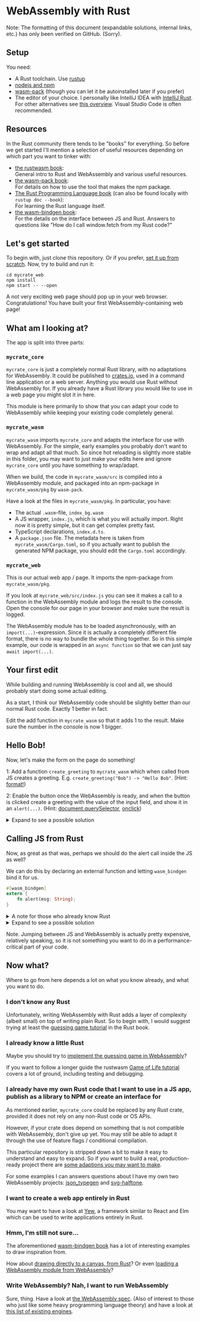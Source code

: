 # WebAssembly with Rust

Note: The formatting of this document (expandable solutions, internal links,
etc.) has only been verified on GitHub. (Sorry).

## Setup

You need:

- A Rust toolchain. Use [rustup](https://rustup.rs/)
- [nodejs and npm](https://nodejs.org/)
- [wasm-pack](https://rustwasm.github.io/wasm-pack/) (though you can let it
be autoinstalled later if you prefer)
- The editor of your choice. I personally like IntelliJ IDEA with
 [IntelliJ Rust](https://intellij-rust.github.io/). For other alternatives see
 [this overview](https://areweideyet.com/). Visual Studio Code is often
 recommended.

## Resources

In the Rust community there tends to be "books" for everything. So before we
get started I'll mention a selection of useful resources depending on which
part you want to tinker with:

- [the rustwasm book](https://rustwasm.github.io/docs/book/):<br/>
 General intro to Rust and WebAssembly and various useful resources.
- [the wasm-pack book](https://rustwasm.github.io/docs/wasm-pack/):<br/>
 For details on how to use the tool that makes the npm package.
- [The Rust Programming Language book](https://doc.rust-lang.org/book) (can
 also be found locally with `rustup doc --book`):<br/>
 For learning the Rust language itself.
- [the wasm-bindgen book](https://rustwasm.github.io/docs/wasm-bindgen/):<br/>
 For the details on the interface between JS and Rust.
 Answers to questions like "How do I call window.fetch from my Rust code?"

## Let's get started

To begin with, just clone this repository. Or if you prefer, [set it up from
scratch](docs/from-scratch.md). Now, try to build and run it:

```
cd mycrate_web
npm install
npm start -- --open
```

A not very exciting web page should pop up in your web browser.
Congratulations! You have built your first WebAssembly-containing web page!

## What am I looking at?

The app is split into three parts:

### `mycrate_core`

`mycrate_core` is just a completely normal Rust library, with no adaptations for
WebAssembly. It could be published to [crates.io](https://crates.io/), used
in a command line application or a web server. Anything you would use Rust
without WebAssembly for. If you already have a Rust library you would like
to use in a web page you might slot it in here.

This module is here primarily to show that you can adapt your code to WebAssembly
while keeping your existing code completely general.

### `mycrate_wasm`

`mycrate_wasm` imports `mycrate_core` and adapts the interface for use with
WebAssembly. For the simple, early examples you probably don't want to wrap and
adapt all that much. So since hot reloading is slightly more stable in this
folder, you may want to just make your edits here and ignore `mycrate_core`
until you have something to wrap/adapt.

When we build, the code in `mycrate_wasm/src` is compiled into a WebAssembly
module, and packaged into an npm-package in `mycrate_wasm/pkg` by `wasm-pack`.

Have a look at the files in `mycrate_wasm/pkg`. In particular, you have:

- The actual `.wasm`-file, `index_bg.wasm`
- A JS wrapper, `index.js`, which is what you will actually import. Right now it
 is pretty simple, but it can get complex pretty fast.
- TypeScript declarations, `index.d.ts`.
- A `package.json` file. The metadata here is taken from
 `mycrate_wasm/Cargo.toml`, so if you actually want to publish the generated NPM
 package, you should edit the `Cargo.toml` accordingly.

### `mycrate_web`

This is our actual web app / page. It imports the npm-package from
`mycrate_wasm/pkg`.

If you look at `mycrate_web/src/index.js` you can see it makes a call to a
function in the WebAssembly module and logs the result to the console. Open the
console for our page in your browser and make sure the result is logged.

The WebAssembly module has to be loaded asynchronously, with
an `import(...)`-expression. Since it is actually a completely different file
format, there is no way to bundle the whole thing together. So in this simple
example, our code is wrapped in an `async function` so that we can just
say `await import(...)`.

## Your first edit

While building and running WebAssembly is cool and all, we should probably start
doing some actual editing.

As a start, I think our WebAssembly code should be slightly better than our
normal Rust code. Exactly 1 better in fact.

Edit the add function in `mycrate_wasm` so that it adds 1 to the result. Make sure
the number in the console is now 1 bigger.

## Hello Bob!

Now, let's make the form on the page do something!

1: Add a function `create_greeting` to `mycrate_wasm` which when called from JS 
creates a greeting. E.g. `create_greeting("Bob") -> "Hello Bob"`. 
(Hint: [format!](https://doc.rust-lang.org/std/macro.format.html))

2: Enable the button once the WebAssembly is ready, and when the button is 
clicked create a greeting with the value of the input field, and show it in an 
`alert(...)`. (Hint: [document.querySelector](https://developer.mozilla.org/en-US/docs/Web/API/Document/querySelector),
[onclick](https://developer.mozilla.org/en-US/docs/Web/API/GlobalEventHandlers/onclick))

<details>
<summary>Expand to see a possible solution</summary>

In mycrate_wasm/src/lib.rs
```rust
#[wasm_bindgen]
pub fn create_greeting(name: String) -> String {
    format!("Hello {}", name)
}
```
(Not ideal Rust, but let's ignore that for now).

In mycrate_web/src/index.js
```js
  const {create_greeting} = await import("../../mycrate_wasm/pkg");

  const button = document.querySelector("button");
  const input = document.querySelector("input");
  button.onclick = () => alert(create_greeting(input.value));
  button.disabled = false;
```
</details>

## Calling JS from Rust

Now, as great as that was, perhaps we should do the alert call inside the JS as 
well?

We can do this by declaring an external function and letting `wasm_bindgen` bind
it for us.

```rust
#[wasm_bindgen]
extern {
    fn alert(msg: String);
}
```

<details>
<summary>A note for those who already know Rust</summary>

`alert` can also be declared to take a string slice, like this:

```rust
#[wasm_bindgen]
extern "C" {
    fn alert(s: &str);
}
```
</details>

<details>
<summary>Expand to see a possible solution</summary>

```rust
// ...
#[wasm_bindgen]
extern {
    fn alert(msg: String);
}

#[wasm_bindgen]
pub fn greet(name: String) {
    alert(create_greeting(name))
}
```

```js
  const {greet} = await import("../../mycrate_wasm/pkg");
  // ...
  button.onclick = () => greet(input.value));
```
</details>

Note. Jumping between JS and WebAssembly is actually pretty expensive,
relatively speaking, so it is not something you want to do in a
performance-critical part of your code.

## Now what?

Where to go from here depends a lot on what you know already, and what you
want to do.

### I don't know any Rust

Unfortunately, writing WebAssembly with Rust adds a layer of complexity (albeit
small) on top of writing plain Rust. So to begin with, I would suggest trying at
least the [guessing game tutorial](https://doc.rust-lang.org/book/ch02-00-guessing-game-tutorial.html) in the Rust book.

### I already know a little Rust

Maybe you should try to [implement the guessing game in WebAssembly](docs/wasm-guessing-game.md)?

If you want to follow a longer guide the rustwasm
[Game of Life tutorial](https://rustwasm.github.io/docs/book/game-of-life/introduction.html)
covers a lot of ground, including testing and debugging.

### I already have my own Rust code that I want to use in a JS app, publish as a library to NPM or create an interface for

As mentioned earlier, `mycrate_core` could be replaced by any Rust crate,
provided it does not rely on any non-Rust code or OS APIs.

However, if your crate does depend on something that is not compatible with
WebAssembly, don't give up yet.
You may still be able to adapt it through the use of feature flags /
conditional compilation.

This particular repository is stripped down a bit to make it easy to understand
and easy to expand. So if you want to build a real, production-ready project
there are [some adaptions you may want to make](docs/prod-adaptions.md).

For some examples I can answers questions about I have my own two WebAssembly
projects: [json_typegen](https://github.com/evestera/json_typegen) and
[svg-halftone](https://github.com/evestera/svg-halftone).

### I want to create a web app entirely in Rust

You may want to have a look at [Yew](https://yew.rs/docs/), a framework similar
to React and Elm which can be used to write applications entirely in Rust.

### Hmm, I'm still not sure...

The aforementioned [wasm-bindgen book](https://rustwasm.github.io/docs/wasm-bindgen/)
has a lot of interesting examples to draw inspiration from.

How about [drawing directly to a canvas, from Rust](https://rustwasm.github.io/wasm-bindgen/examples/paint.html)?
Or even [loading a WebAssembly module from WebAssembly](https://rustwasm.github.io/docs/wasm-bindgen/examples/wasm-in-wasm.html)?

### Write WebAssembly? Nah, I want to **run** WebAssembly

Sure, thing. Have a look at [the WebAssembly spec](https://webassembly.github.io/spec/core/).
(Also of interest to those who just like some heavy programming language theory)
and have a look at [this list of existing engines](https://github.com/mbasso/awesome-wasm#non-web-embeddings).